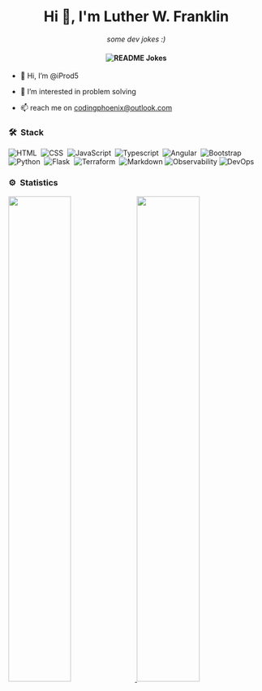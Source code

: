 <h1 align="center">Hi 👋, I'm Luther W. Franklin</h1>
<div align="center">
<i>some dev jokes :)</i></br>
<h4><img align="center" src="https://readme-jokes.vercel.app/api?hideBorder" alt="README Jokes"></h4>
</div>

- 👋 Hi, I’m @iProd5
- 👀 I’m interested in problem solving

- 📫 reach me on codingphoenix@outlook.com



### 🛠 &nbsp;Stack
![HTML](https://img.shields.io/badge/-HTML-05122A?style=flat&logo=HTML5)&nbsp;
![CSS](https://img.shields.io/badge/-CSS-05122A?style=flat&logo=CSS3&logoColor=1572B6)&nbsp;
![JavaScript](https://img.shields.io/badge/-JavaScript-05122A?style=flat&logo=javascript)&nbsp;
![Typescript](https://img.shields.io/badge/Typescript-05122A?style=flat&logo=typescript)&nbsp;
![Angular](https://img.shields.io/badge/Angular-05122A?style=flat&logo=angular)&nbsp;
![Bootstrap](https://img.shields.io/badge/-Bootstrap-05122A?style=flat&logo=bootstrap&logoColor=563D7C)\
![Python](https://img.shields.io/badge/-Python-05122A?style=flat&logo=python)&nbsp;
![Flask](https://img.shields.io/badge/-Flask-05122A?style=flat&logo=flask)&nbsp;
![Terraform](https://img.shields.io/badge/Terraform-05122A?style=flat&logo=terraform)&nbsp;
![Markdown](https://img.shields.io/badge/-Markdown-05122A?style=flat&logo=markdown)
![Observability](https://img.shields.io/badge/-OBSERVABILITY-05122A?style=flat&logo=observability)
![DevOps](https://img.shields.io/badge/-DevOps-05122A?style=flat&logo=observability)

### ⚙️ &nbsp;Statistics
<p align="left">
  <a href="https://github.com/icode14">
  <img width="49.5%" src="https://github-readme-stats.vercel.app/api?username=iProd5&show_icons=true&theme=gruvbox&hide_border=true" />
  <img width="49.5%" src="https://github-readme-streak-stats.herokuapp.com/?user=iProd5&theme=gruvbox&hide_border=true" />
  </a>
</p>
